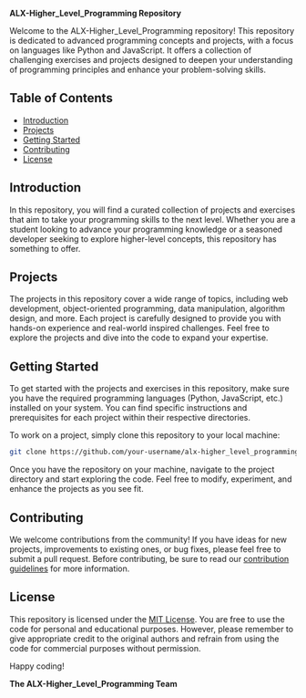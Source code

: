 **ALX-Higher_Level_Programming Repository**

Welcome to the ALX-Higher_Level_Programming repository! This repository is dedicated to advanced programming concepts and projects, with a focus on languages like Python and JavaScript. It offers a collection of challenging exercises and projects designed to deepen your understanding of programming principles and enhance your problem-solving skills.

## Table of Contents

- [Introduction](#introduction)
- [Projects](#projects)
- [Getting Started](#getting-started)
- [Contributing](#contributing)
- [License](#license)

## Introduction

In this repository, you will find a curated collection of projects and exercises that aim to take your programming skills to the next level. Whether you are a student looking to advance your programming knowledge or a seasoned developer seeking to explore higher-level concepts, this repository has something to offer.

## Projects

The projects in this repository cover a wide range of topics, including web development, object-oriented programming, data manipulation, algorithm design, and more. Each project is carefully designed to provide you with hands-on experience and real-world inspired challenges. Feel free to explore the projects and dive into the code to expand your expertise.

## Getting Started

To get started with the projects and exercises in this repository, make sure you have the required programming languages (Python, JavaScript, etc.) installed on your system. You can find specific instructions and prerequisites for each project within their respective directories.

To work on a project, simply clone this repository to your local machine:

```bash
git clone https://github.com/your-username/alx-higher_level_programming.git
```

Once you have the repository on your machine, navigate to the project directory and start exploring the code. Feel free to modify, experiment, and enhance the projects as you see fit.

## Contributing

We welcome contributions from the community! If you have ideas for new projects, improvements to existing ones, or bug fixes, please feel free to submit a pull request. Before contributing, be sure to read our [contribution guidelines](CONTRIBUTING.md) for more information.

## License

This repository is licensed under the [MIT License](LICENSE). You are free to use the code for personal and educational purposes. However, please remember to give appropriate credit to the original authors and refrain from using the code for commercial purposes without permission.

Happy coding!

**The ALX-Higher_Level_Programming Team**
